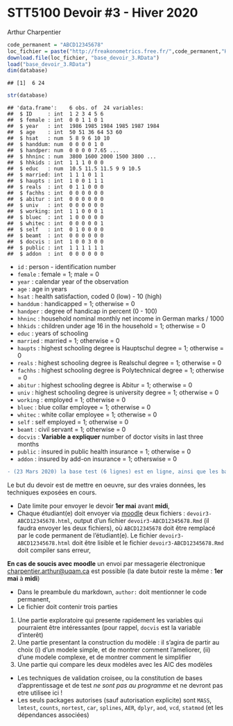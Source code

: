 STT5100 Devoir \#3 - Hiver 2020
================
Arthur Charpentier

``` r
code_permanent = "ABCD12345678"
loc_fichier = paste("http://freakonometrics.free.fr/",code_permanent,"H2020D3.RData",sep="")
download.file(loc_fichier, "base_devoir_3.RData")
load("base_devoir_3.RData")
dim(database)
```

    ## [1]  6 24

``` r
str(database)
```

    ## 'data.frame':    6 obs. of  24 variables:
    ##  $ ID     : int  1 2 3 4 5 6
    ##  $ female : int  0 0 1 1 0 1
    ##  $ year   : int  1986 1985 1984 1985 1987 1984
    ##  $ age    : int  50 51 36 64 53 60
    ##  $ hsat   : num  5 8 9 6 10 10
    ##  $ handdum: num  0 0 0 0 1 0
    ##  $ handper: num  0 0 0 0 7.65 ...
    ##  $ hhninc : num  3800 1600 2000 1500 3800 ...
    ##  $ hhkids : int  1 1 1 0 0 0
    ##  $ educ   : num  10.5 11.5 11.5 9 9 10.5
    ##  $ married: int  1 1 1 0 1 1
    ##  $ haupts : int  1 0 0 1 1 1
    ##  $ reals  : int  0 1 1 0 0 0
    ##  $ fachhs : int  0 0 0 0 0 0
    ##  $ abitur : int  0 0 0 0 0 0
    ##  $ univ   : int  0 0 0 0 0 0
    ##  $ working: int  1 1 0 0 0 1
    ##  $ bluec  : int  1 0 0 0 0 0
    ##  $ whitec : int  0 0 0 0 0 1
    ##  $ self   : int  0 1 0 0 0 0
    ##  $ beamt  : int  0 0 0 0 0 0
    ##  $ docvis : int  1 0 0 3 0 0
    ##  $ public : int  1 1 1 1 1 1
    ##  $ addon  : int  0 0 0 0 0 0

  - `id` : person - identification number
  - `female` : female = 1; male = 0
  - `year` : calendar year of the observation
  - `age` : age in years
  - `hsat` : health satisfaction, coded 0 (low) - 10 (high)
  - `handdum` : handicapped = 1; otherwise = 0
  - `handper` : degree of handicap in percent (0 - 100)
  - `hhninc` : household nominal monthly net income in German marks /
    1000
  - `hhkids` : children under age 16 in the household = 1; otherwise = 0
  - `educ` : years of schooling
  - `married` : married = 1; otherwise = 0
  - `haupts` : highest schooling degree is Hauptschul degree = 1;
    otherwise = 0
  - `reals` : highest schooling degree is Realschul degree = 1;
    otherwise = 0
  - `fachhs` : highest schooling degree is Polytechnical degree = 1;
    otherwise = 0
  - `abitur` : highest schooling degree is Abitur = 1; otherwise = 0
  - `univ` : highest schooling degree is university degree = 1;
    otherwise = 0
  - `working` : employed = 1; otherwise = 0
  - `bluec` : blue collar employee = 1; otherwise = 0
  - `whitec` : white collar employee = 1; otherwise = 0
  - `self` : self employed = 1; otherwise = 0
  - `beamt` : civil servant = 1; otherwise = 0
  - `docvis` : **Variable a expliquer** number of doctor visits in last
    three months
  - `public` : insured in public health insurance = 1; otherwise = 0
  - `addon` : insured by add-on insurance = 1; otherswise = 0


``` diff
- (23 Mars 2020) la base test (6 lignes) est en ligne, ainsi que les bases personnalisées
```

Le but du devoir est de mettre en oeuvre, sur des vraies données, les
techniques exposées en cours.

  - Date limite pour envoyer le devoir **1er mai** avant **midi**,
  - Chaque étudiant(e) doit envoyer via [moodle](https://www.moodle2.uqam.ca/) deux
    fichiers : `devoir3-ABCD12345678.html`, output d’un fichier
    `devoir3-ABCD12345678.Rmd` (il faudra envoyer les deux fichiers), où
    `ABCD12345678` doit être remplacé par le code permanent de
    l’étudiant(e). Le fichier `devoir3-ABCD12345678.html` doit être
    lisible et le fichier `devoir3-ABCD12345678.Rmd` doit compiler sans
    erreur,
  
  __**En cas de soucis avec moodle**__ un envoi par messagerie électronique [charpentier.arthur@uqam.ca](mailto:charpentier.arthur@uqam.ca) est possible (la date butoir reste la même : **1er mai** à **midi**)
  
  - Dans le preambule du markdown, `author:` doit mentionner le code
    permanent,
  - Le fichier doit contenir trois parties

<!-- end list -->

1.  Une partie exploratoire qui presente rapidement les variables qui
    pourraient être intéressantes (pour rappel, `docvis` est la
    variable d’interêt)
2.  Une partie presentant la construction du modèle : il s’agira de
    partir au choix (i) d’un modele simple, et de montrer comment
    l’ameliorer, (ii) d’une modele complexe, et de montrer comment le
    simplifier
3.  Une partie qui compare les deux modèles avec les AIC des modèles

<!-- end list -->

  - Les techniques de validation croisee, ou la constitution de bases
    d’apprentissage et de test *ne sont pas au programme* et ne
    devront pas etre utilisee ici \!
  - Les seuls packages autorises (sauf autorisation explicite) sont
    `MASS`, `lmtest`, `counts`, `nortest`, `car`, `splines`, `AER`, `dplyr`, `aod`, `vcd`, `statmod` (et les dépendances associées)
